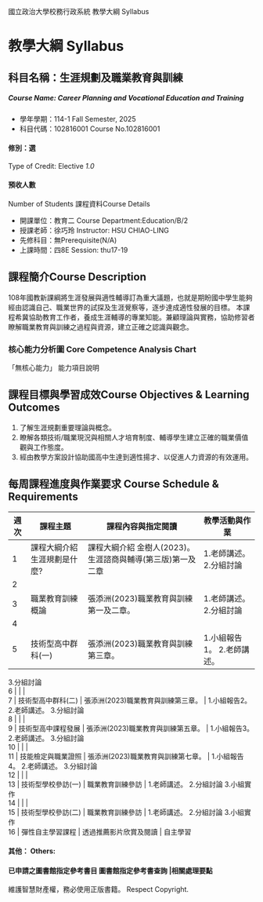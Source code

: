 國立政治大學校務行政系統 教學大綱 Syllabus
# 教學大綱 Syllabus
##  科目名稱：生涯規劃及職業教育與訓練
#####  Course Name: Career Planning and Vocational Education and Training
  * 學年學期：114-1 Fall Semester, 2025 
  * 科目代碼：102816001 Course No.102816001
#### 修別：選
Type of Credit: Elective 
_1.0_
#### 預收人數
Number of Students
課程資料Course Details
  * 開課單位：教育二 Course Department:Education/B/2 
  * 授課老師：徐巧玲 Instructor: HSU CHIAO-LING 
  * 先修科目：無Prerequisite(N/A)
  * 上課時間：四8E Session: thu17-19
##  課程簡介Course Description
108年國教新課綱將生涯發展與適性輔導訂為重大議題，也就是期盼國中學生能夠經由認識自己、職業世界的試探及生涯覺察等，逐步達成適性發展的目標。
本課程希冀協助教育工作者，養成生涯輔導的專業知能。兼顧理論與實務，協助修習者瞭解職業教育與訓練之過程與資源，建立正確之認識與觀念。 
###  核心能力分析圖 Core Competence Analysis Chart
「無核心能力」 
能力項目說明
##  課程目標與學習成效Course Objectives & Learning Outcomes 
  1. 了解生涯規劃重要理論與概念。  
  2. 瞭解各類技術/職業現況與相關人才培育制度、輔導學生建立正確的職業價值觀與工作態度。
  1. 經由教學方案設計協助國高中生達到適性揚才、以促進人力資源的有效運用。
##  每周課程進度與作業要求 Course Schedule & Requirements
週次 |  課程主題 |  課程內容與指定閱讀 |  教學活動與作業  
---|---|---|---  
1 |  課程大綱介紹 生涯規劃是什麼? |  課程大綱介紹 金樹人(2023)。生涯諮商與輔導(第三版)第一及二章 |  1.老師講述。 2.分組討論  
2 |  |  |   
3 |  職業教育訓練概論 |  張添洲(2023)職業教育與訓練第一及二章。 |  1.老師講述。 2.分組討論  
4 |  |  |   
5 |  技術型高中群科(一) |  張添洲(2023)職業教育與訓練第三章。 |  1.小組報告1。 2.老師講述。  
3.分組討論  
6 |  |  |   
7 |  技術型高中群科(二) |  張添洲(2023)職業教育與訓練第三章。 |  1.小組報告2。 2.老師講述。 3.分組討論  
8 |  |  |   
9 |  技術型高中課程發展 |  張添洲(2023)職業教育與訓練第五章。 |  1.小組報告3。 2.老師講述。 3.分組討論  
10 |  |  |   
11 |  技能檢定與職業證照 |  張添洲(2023)職業教育與訓練第七章。 |  1.小組報告4。 2.老師講述。 3.分組討論  
12 |  |  |   
13 |  技術型學校參訪(一) |  職業教育訓練參訪 |  1.老師講述。 2.分組討論 3.小組實作  
14 |  |  |   
15 |  技術型學校參訪(二) |  職業教育訓練參訪 |  1.老師講述。 2.分組討論 3.小組實作  
16 |  彈性自主學習課程 |  透過推薦影片欣賞及閱讀 |  自主學習  
####  其他： Others:
####  已申請之圖書館指定參考書目  圖書館指定參考書查詢 |相關處理要點
維護智慧財產權，務必使用正版書籍。 Respect Copyright.